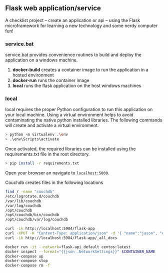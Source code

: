 ## Flask web application/service

A checklist project &ndash; create an application or api &ndash; using the Flask microframework for learning a new technology and some nerdy computer fun!

### service.bat

service.bat provides convenience routines to build and deploy the application on a windows machine.

1. **docker-build** creates a container image to run the application in a hosted environment
2. **docker-run** runs the container image
3. **local** runs the flask application on the host windows machines

### local

local requires the proper Python configuration to run this application on your local machine.  Using a virtual environment helps to avoid contaminating the native python installed libraries.  The following commands will create and activate a virtual environment.

```sh
> python -m virtualenv .\env
> .\env\Scripts\activate
```

Once activated, the required libraries can be installed using the requirements.txt file in the root directory.

```sh
> pip install -r requirements.txt
```

Open your browser an navigate to `localhost:5000`.


Couchdb creates files in the following locations

```sh
find / -name "couchdb"
/etc/logrotate.d/couchdb
/var/lib/couchdb
/var/log/couchdb
/opt/couchdb
/opt/couchdb/bin/couchdb
/opt/couchdb/var/log/couchdb
```

```sh
curl -ik http://localhost:5984/flask-app
curl -XPUT -H "Content-Type: application/json" -d '{ "name":"jason", "email":"jason@mail.com" }' http://localhost:5984/flask-app/sampledoc
curl -ik http://localhost:5984/flask-app/_all_docs
```
```sh
docker run -it --network=flask-api_default centos:latest
docker inspect --format="{{json .NetworkSettings}}" $CONTAINER_NAME
docker-compose up
docker-compose stop
docker-compose rm -f
```
